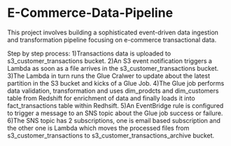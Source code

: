 # E-Commerce-Data-Pipeline
This project involves building a sophisticated event-driven data ingestion and  transformation pipeline focusing on e-commerce transactional data.

Step by step process:
1)Transactions data is uploaded to s3_customer_transactions bucket.
2)An S3 event notification triggers a Lambda as soon as a file arrives in the s3_customer_transactions bucket.
3)The Lambda in turn runs the Glue Cralwer to update about the latest partition in the S3 bucket and kicks of a Glue Job.
4)The Glue job performs data validation, transformation and uses dim_prodcts and dim_customers table from Redshift for enrichment of data and finally loads it into fact_transactions table within Redhsift.
5)An EventBridge rule is configured to trigger a message to an SNS topic about the Glue job success or failure.
6)The SNS topic has 2 subscriptions, one is email based subscription and the other one is Lambda which moves the processed files from s3_customer_transactions to s3_customer_transactions_archive bucket.
